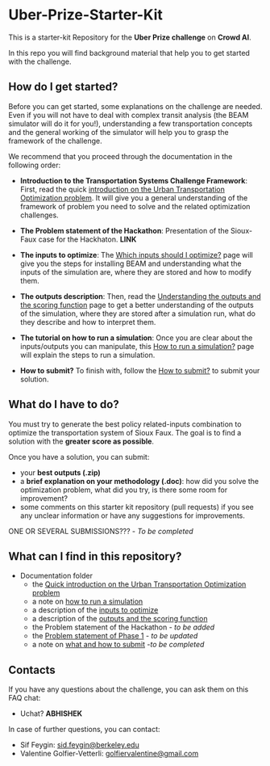 # Uber-Prize-Starter-Kit

This is a starter-kit Repository for the **Uber Prize challenge** on **Crowd AI**. 

In this repo you will find background material that help you to get started with the challenge. 

## How do I get started?

Before you can get started, some explanations on the challenge are needed. Even if you will not have to deal with complex transit analysis (the BEAM simulator will do it for you!), understanding a few transportation concepts and the general working of the simulator will help you to grasp the framework of the challenge. 

We recommend that you proceed through the documentation in the following order:

  * **Introduction to the Transportation Systems Challenge Framework**: First, read the quick [introduction on the Urban Transportation Optimization problem](https://github.com/vgolfier/Uber-Prize-Starter-Kit-/blob/master/docs/Introduction_transportation_problem.md). It will give you a general understanding of the framework of problem you need to solve and the related optimization challenges. 

  * **The Problem statement of the Hackathon**: Presentation of the Sioux-Faux case for the Hackhaton. **LINK**
  
  * **The inputs to optimize**: The [Which inputs should I optimize?](https://github.com/vgolfier/Uber-Prize-Starter-Kit-/blob/master/docs/Which-inputs-should-I-optimize%3F.md) page will give you the steps for installing BEAM and understanding what the inputs of the simulation are, where they are stored and how to modify them. 
  
  * **The outputs description**: Then, read the [Understanding the outputs and the scoring function](https://github.com/vgolfier/Uber-Prize-Starter-Kit/blob/master/docs/Understanding_the_outputs_and_the%20scoring_function.md) page to get a better understanding of the outputs of the simulation, where they are stored after a simulation run, what do they describe and how to interpret them. 
  
  * **The tutorial on how to run a simulation**: Once you are clear about the inputs/outputs you can manipulate, this [How to run a simulation?](https://github.com/vgolfier/Uber-Prize-Starter-Kit/blob/master/docs/How_to_run_a_simulation%3F.md) page will explain the steps to run a simulation.
  
  * **How to submit?** To finish with, follow the [How to submit?](https://github.com/vgolfier/Uber-Prize-Starter-Kit/blob/master/docs/What_and_how_to_submit%3F.md) to submit your solution.
  

## What do I have to do?

You must try to generate the best policy related-inputs combination to optimize the transportation system of Sioux Faux.
The goal is to find a solution with the **greater score as possible**.

Once you have a solution, you can submit:
* your **best outputs (.zip)**
* a **brief explanation on your methodology (.doc)**: how did you solve the optimization problem, what did you try, is there some room for improvement?
* some comments on this starter kit repository (pull requests) if you see any unclear information or have any suggestions for improvements.

ONE OR SEVERAL SUBMISSIONS??? - *To be completed*


## What can I find in this repository?

* Documentation folder 
  * the [Quick introduction on the Urban Transportation Optimization problem](https://github.com/vgolfier/Uber-Prize-Starter-Kit-/blob/master/docs/Introduction_transportation_problem.md)
  * a note on [how to run a simulation](https://github.com/vgolfier/Uber-Prize-Starter-Kit/blob/master/docs/How_to_run_a_simulation%3F.md)
  * a description of the [inputs to optimize](https://github.com/vgolfier/Uber-Prize-Starter-Kit-/blob/master/docs/Which-inputs-should-I-optimize%3F.md)
  * a description of the [outputs and the scoring function](https://github.com/vgolfier/Uber-Prize-Starter-Kit/blob/master/docs/Understanding_the_outputs_and_the%20scoring_function.md)
  * the Problem statement of the Hackathon - *to be added*
  * the [Problem statement of Phase 1](https://github.com/vgolfier/Uber-Prize-Starter-Kit-/blob/master/docs/Problem_statement_Phase%20I.pdf) - *to be updated*
  * a note on [what and how to submit](https://github.com/vgolfier/Uber-Prize-Starter-Kit/blob/master/docs/What_and_how_to_submit%3F.md) -*to be completed*
 

## Contacts

If you have any questions about the challenge, you can ask them on this FAQ chat:
* Uchat? **ABHISHEK**

In case of further questions, you can contact:
* Sif Feygin: sid.feygin@berkeley.edu
* Valentine Golfier-Vetterli: golfiervalentine@gmail.com



